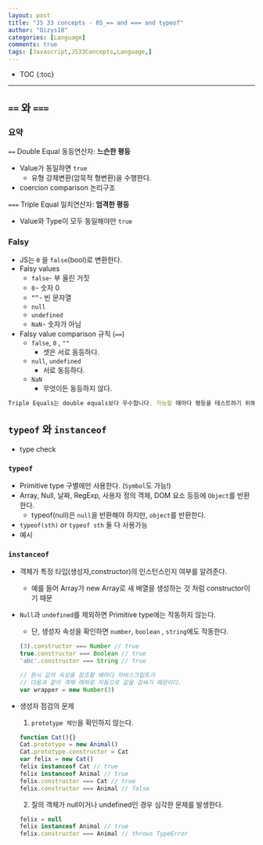 ```yaml
---
layout: post
title: "JS 33 concepts - 05_== and === and typeof"
author: "Oizys18"
categories: [Language]
comments: true
tags: [Javascript,JS33Concepts,Language,]
---
```

* TOC
{:toc}
* * *
## `==` 와 `===`

### 요약

`==` Double Equal 동등연산자: **느슨한 평등**

- Value가 동일하면 `true`
    - 유형 강제변환(암묵적 형변환)을 수행한다.
- coercion comparison 논리구조

`===` Triple Equal 일치연산자:  **엄격한 평등**

- Value와 Type이 모두 동일해야만 `true`

### Falsy

- JS는 `0` 을 `false`(bool)로 변환한다.
- Falsy values
    - `false`- 부 울린 거짓
    - `0` - 숫자 0
    - `“”` - 빈 문자열
    - `null`
    - `undefined`
    - `NaN` - 숫자가 아님
- Falsy value comparison 규칙 (`==`)
    - `false`, `0` , `""`
        - 셋은 서로 동등하다.
    - `null`, `undefined`
        - 서로 동등하다.
    - `NaN`
        - 무엇이든 동등하지 않다.

```jsx
Triple Equals는 double equals보다 우수합니다. 가능할 때마다 평등을 테스트하기 위해 Triple Equals를 사용해야합니다. type과 value를 테스트함으로써 항상 진정한 평등성 테스트를 수행하고 있음을 확신 할 수 있습니다.
```

## `typeof` 와 `instanceof`

- type check

### `typeof`

- Primitive type 구별에만 사용한다. (`Symbol`도 가능!)
- Array, Null, 날짜, RegExp, 사용자 정의 객체, DOM 요소 등등에 `Object`를 반환한다.
    - typeof(null)은 `null`을 반환해야 하지만, `object`를 반환한다.
- `typeof(sth)` or `typeof sth` 둘 다 사용가능
- 예시

### `instanceof`

- 객체가 특정 타입(생성자,constructor)의 인스턴스인지 여부를 알려준다.
    - 예를 들어 Array가 new Array로 새 배열을 생성하는 것 처럼 constructor이기 때문
- `Null`과 `undefined`를 제외하면 Primitive type에는 작동하지 않는다.
    - 단, 생성자 속성을 확인하면 `number`, `boolean` , `string`에도 작동한다.

    ```jsx
    (3).constructor === Number // true
    true.constructor === Boolean // true
    'abc'.constructor === String // true

    // 원시 값의 속성을 참조할 때마다 자바스크립트가 
    // 다음과 같이 객체 래퍼로 자동으로 값을 감싸기 때문이다.
    var wrapper = new Number(3)
    ```

- 생성자 점검의 문제
    1. `prototype 체인`을 확인하지 않는다.

    ```jsx
    function Cat(){}
    Cat.prototype = new Animal()
    Cat.prototype.constructor = Cat
    var felix = new Cat()
    felix instanceof Cat // true
    felix instanceof Animal // true
    felix.constructor === Cat // true
    felix.constructor === Animal // false
    ```

    2. 질의 객체가 null이거나 undefined인 경우 심각한 문제를 발생한다.

    ```jsx
    felix = null
    felix instanceof Animal // true
    felix.constructor === Animal // throws TypeError
    ```